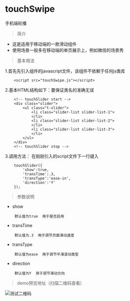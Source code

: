 # touchSwipe
手机端轮播

>简介

+ 这是适用于移动端的一款滑动组件
+ 使用场景一般多在移动端的单页展示上，例如微信的场景秀

>基本用法

1.首先先引入组件的javascript文件，该组件不依赖于任何js类库

		<script src="touchSwipe.js"></script>
        
2.基本HTML结构如下：要保证类名的准确无误

		<!-- touchSlider start -->
		<div class="slider">
			<ul class="t-slider">
				<li class="slider-list slider-list-1">
				</li>
				<li class="slider-list slider-list-2">
				</li>
				<li class="slider-list slider-list-3">
				</li>
			</ul>
		</div>
	    <!-- touchSlider stop -->
        
 3.调用方法：
 在刚刚引入的script文件下一行键入
 
 		touchSlider({
			'show':true,
			'transTime':.3,
			'transType':'ease-in',
			'direction':'Y'
		});
        
 >参数说明
 
 + show
 
 		默认值为true  用于是否启用
        
 + transTime
 
 		默认值为.3  用于调节页面滑动速度
        
 + transType
 
 		默认值为ease  用于调节平滑滚动类型
        
 + direction
 
 		默认值为Y  用于调节滑动方向

>demo预览地址（扫描二维码查看）

![测试二维码](http://www.wangwenyu.com//content/images/2015/01/ZWB7H-S4-9--BWG-U4--COJ.jpg)
